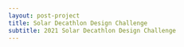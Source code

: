 ```yaml
---
layout: post-project
title: Solar Decathlon Design Challenge
subtitle: 2021 Solar Decathlon Design Challenge
---
```

